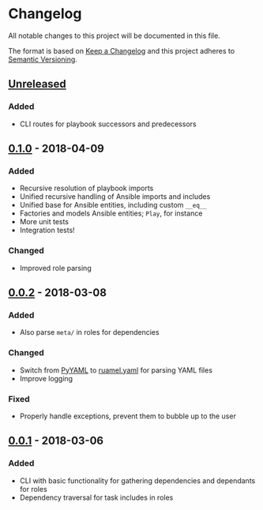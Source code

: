 # Changelog

All notable changes to this project will be documented in this file.

The format is based on [Keep a Changelog](http://keepachangelog.com/en/1.0.0/)
and this project adheres to [Semantic Versioning](http://semver.org/spec/v2.0.0.html).

## [Unreleased]

### Added

- CLI routes for playbook successors and predecessors

## [0.1.0] - 2018-04-09

### Added

- Recursive resolution of playbook imports
- Unified recursive handling of Ansible imports and includes
- Unified base for Ansible entities, including custom `__eq__`
- Factories and models Ansible entities; `Play`, for instance
- More unit tests
- Integration tests!

### Changed

- Improved role parsing

## [0.0.2] - 2018-03-08

### Added

- Also parse `meta/` in roles for dependencies

### Changed

- Switch from [PyYAML] to [ruamel.yaml] for parsing YAML files
- Improve logging

### Fixed

- Properly handle exceptions, prevent them to bubble up to the user

## [0.0.1] - 2018-03-06

### Added

- CLI with basic functionality for gathering dependencies and dependants for roles
- Dependency traversal for task includes in roles

[Unreleased]: https://github.com/croesnick/ansible-discover/compare/v0.1.0...HEAD
[0.1.0]: https://github.com/croesnick/ansible-discover/compare/v0.0.2...v0.1.0
[0.0.2]: https://github.com/croesnick/ansible-discover/compare/v0.0.1...v0.0.2
[0.0.1]: https://github.com/croesnick/ansible-discover/compare/v0.0.1

[PyYAML]: https://pypi.python.org/pypi/PyYAML
[ruamel.yaml]: https://pypi.python.org/pypi/ruamel.yaml

